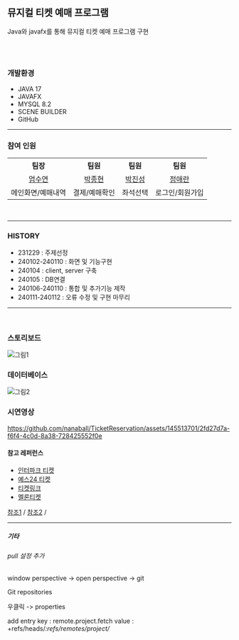 ##  뮤지컬 티켓 예매 프로그램 
Java와 javafx를 통해 뮤지컬 티켓 예매 프로그램 구현

<br/>
<br/>

### 개발환경
- JAVA 17
- JAVAFX
- MYSQL 8.2
- SCENE BUILDER
- GitHub

<HR/>

### 참여 인원
<table >
  <tr>
    <th>팀장</th><th>팀원</th><th>팀원</th><th>팀원</th>
  </tr>
  <tr align="center">
    <td> <a href="https://github.com/nanaball/TicketReservation">엄수연</a></td>
    <td> <a href="https://github.com/qwerdf1133/ticket-project-fork">박종현</a> </td>
    <td> <a href="https://github.com/jinseong-1/ticket">박진성</a> </td>
    <td> <a href="#">정애란</a> </td>
  </tr>
  <tr>
    <td>메인화면/예매내역</td><td>결제/예매확인</td><td>좌석선택</td><td>로그인/회원가입</td>
  </tr>
</table>


<br/>
<hr/>

### HISTORY 
- 231229 : 주제선정
- 240102-240110 : 화면 및 기능구현
- 240104 : client, server 구축
- 240105 : DB연결
- 240106-240110 : 통합 및 추가기능 제작
- 240111-240112 : 오류 수정 및 구현 마무리 

<HR/>
<BR/>

### 스토리보드 

![그림1](https://github.com/nanaball/TicketReservation/assets/145513701/8fb24c9f-8a97-453d-9e9a-1f1885d831ae)

### 데이터베이스
![그림2](https://github.com/nanaball/TicketReservation/assets/145513701/94005439-2576-44d5-90a8-9bf6f563419a)

### 시연영상
https://github.com/nanaball/TicketReservation/assets/145513701/2fd27d7a-f6f4-4c0d-8a38-728425552f0e

#### 참고 레퍼런스 

- [인터파크 티켓](https://tickets.interpark.com/contents/genre/musical)
- [예스24 티켓](http://ticket.yes24.com/New/Genre/GenreMain.aspx?genre=15457&Gcode=009_202_002)
- [티켓링크](https://www.ticketlink.co.kr/home)
- [멜론티켓](https://ticket.melon.com/concert/index.htm?genreType=GENRE_ART)

[참조1](https://hey79.tistory.com/166) /  [참조2](https://github.com/daheewoo/calendar_javaFx/commit/dc5c358d2ebec01f73076b08f968bb713a71d746) / 
<BR/>
<HR/>

##### 기타 

###### pull 설정 추가

window perspective -> open perspective -> git 

Git repositories 

우클릭 -> properties

add entry 
key : remote.project.fetch
value : +refs/heads/*:refs/remotes/project/*



